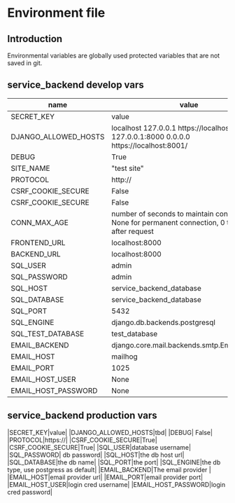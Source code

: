# Environment file 

 ## Introduction 
 Environmental variables are globally used protected variables that are not saved in git. 

 ## service_backend develop vars 
|name|value|
|---|---|
|SECRET_KEY|value|
|DJANGO_ALLOWED_HOSTS|localhost 127.0.0.1 https://localhost:8000/ 127.0.0.1:8000 0.0.0.0 https://localhost:8001/|
|DEBUG| True| 
|SITE_NAME| "test site"|
|PROTOCOL|http://|
|CSRF_COOKIE_SECURE|False|
|CSRF_COOKIE_SECURE|False|
|CONN_MAX_AGE|number of seconds to maintain connection, None for permanent connection, 0 to close after request|
|FRONTEND_URL|localhost:8000|
|BACKEND_URL|localhost:8000|
|SQL_USER|admin|
|SQL_PASSWORD|admin|
|SQL_HOST|service_backend_database|
|SQL_DATABASE|service_backend_database|
|SQL_PORT|5432|
|SQL_ENGINE|django.db.backends.postgresql|
|SQL_TEST_DATABASE|test_database|
|EMAIL_BACKEND|django.core.mail.backends.smtp.EmailBackend|
|EMAIL_HOST|mailhog|
|EMAIL_PORT|1025|
|EMAIL_HOST_USER|None|
|EMAIL_HOST_PASSWORD|None|

## service_backend production vars 
|SECRET_KEY|value|
|DJANGO_ALLOWED_HOSTS|tbd|
|DEBUG| False|
|PROTOCOL|https://|
|CSRF_COOKIE_SECURE|True|
|CSRF_COOKIE_SECURE|True|
|SQL_USER|database username|
|SQL_PASSWORD| db password|
|SQL_HOST|the db host url|
|SQL_DATABASE|the db name|
|SQL_PORT|the port|
|SQL_ENGINE|the db type, use postgress as default| 
|EMAIL_BACKEND|The email provider |
|EMAIL_HOST|email provider url|
|EMAIL_PORT|email provider port|
|EMAIL_HOST_USER|login cred username|
|EMAIL_HOST_PASSWORD|login cred password|
